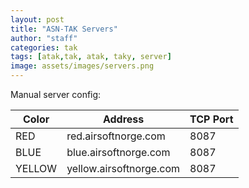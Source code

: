 ```yaml
---
layout: post
title: "ASN-TAK Servers"
author: "staff"
categories: tak
tags: [atak,tak, atak, taky, server]
image: assets/images/servers.png
---
```


Manual server config:

|Color  | Address   	            |TCP Port |
|---	  |---	                    |---      |
|RED    |red.airsoftnorge.com   	| 8087    |
|BLUE   |blue.airsoftnorge.com   	| 8087    |
|YELLOW |yellow.airsoftnorge.com  | 8087    |
